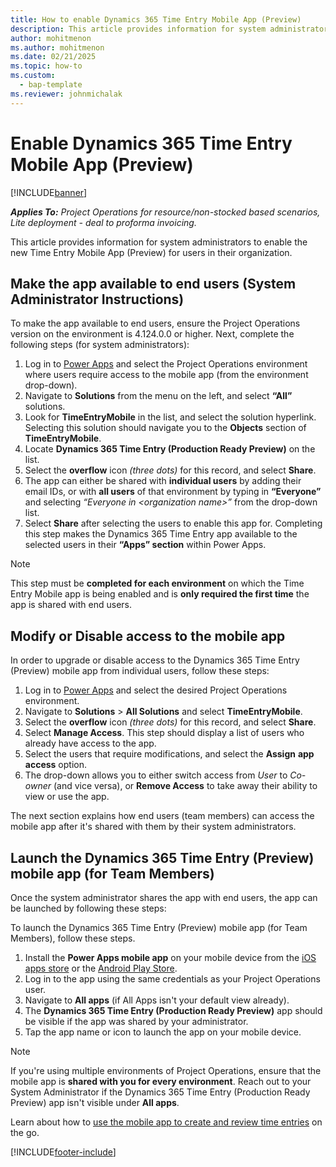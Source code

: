 ```yaml
---
title: How to enable Dynamics 365 Time Entry Mobile App (Preview)
description: This article provides information for system administrators to enable the new Time Entry Mobile App (Preview) for users in their organization.
author: mohitmenon
ms.author: mohitmenon
ms.date: 02/21/2025
ms.topic: how-to
ms.custom: 
  - bap-template
ms.reviewer: johnmichalak
---
```


# Enable Dynamics 365 Time Entry Mobile App (Preview)

[!INCLUDE[banner](../includes/banner.md)]

_**Applies To:** Project Operations for resource/non-stocked based scenarios, Lite deployment - deal to proforma invoicing._

This article provides information for system administrators to enable the new Time Entry Mobile App (Preview) for users in their organization.

## Make the app available to end users (System Administrator Instructions)

To make the app available to end users, ensure the Project Operations version on the environment is 4.124.0.0 or higher. Next, complete the following steps (for system administrators):

1. Log in to [Power Apps](https://make.powerapps.com/) and select the Project Operations environment where users require access to the mobile app (from the environment drop-down).
1. Navigate to **Solutions** from the menu on the left, and select **“All”** solutions.
1. Look for **TimeEntryMobile** in the list, and select the solution hyperlink. Selecting this solution should navigate you to the **Objects** section of **TimeEntryMobile**.
1. Locate **Dynamics 365 Time Entry (Production Ready Preview)** on the list.
1. Select the **overflow** icon _(three dots)_ for this record, and select **Share**.
1. The app can either be shared with **individual users** by adding their email IDs, or with **all users** of that environment by typing in **“Everyone”** and selecting _“Everyone in \<organization name\>”_ from the drop-down list. 
1. Select **Share** after selecting the users to enable this app for. Completing this step makes the Dynamics 365 Time Entry app available to the selected users in their **“Apps” section** within Power Apps.

> [!NOTE]
> This step must be **completed for each environment** on which the Time Entry Mobile app is being enabled and is **only required the first time** the app is shared with end users.

## Modify or Disable access to the mobile app

In order to upgrade or disable access to the Dynamics 365 Time Entry (Preview) mobile app from individual users, follow these steps:

1. Log in to [Power Apps](https://make.powerapps.com/) and select the desired Project Operations environment.
1. Navigate to **Solutions** > **All Solutions** and select **TimeEntryMobile**.
1. Select the **overflow** icon _(three dots)_ for this record, and select **Share**.
1. Select **Manage Access**. This step should display a list of users who already have access to the app.
1. Select the users that require modifications, and select the **Assign** **app access** option.
1. The drop-down allows you to either switch access from _User_ to _Co-owner_ (and vice versa), or **Remove Access** to take away their ability to view or use the app.

The next section explains how end users (team members) can access the mobile app after it's shared with them by their system administrators.

## Launch the Dynamics 365 Time Entry (Preview) mobile app (for Team Members)

Once the system administrator shares the app with end users, the app can be launched by following these steps:

To launch the Dynamics 365 Time Entry (Preview) mobile app (for Team Members), follow these steps.

1. Install the **Power Apps mobile app** on your mobile device from the [iOS apps store](https://apps.apple.com/us/app/power-apps/id1047318566) or the [Android Play Store](https://play.google.com/store/apps/details?id=com.microsoft.msapps&hl=en).
1. Log in to the app using the same credentials as your Project Operations user.
1. Navigate to **All apps** (if All Apps isn't your default view already).
1. The **Dynamics 365 Time Entry (Production Ready Preview)** app should be visible if the app was shared by your administrator.
1. Tap the app name or icon to launch the app on your mobile device.

> [!NOTE]
> If you're using multiple environments of Project Operations, ensure that the mobile app is **shared with you for every environment**. Reach out to your System Administrator if the Dynamics 365 Time Entry (Production Ready Preview) app isn't visible under **All apps**.

Learn about how to [use the mobile app to create and review time entries](log-time-using-time-entry-mobile-app.md) on the go.

[!INCLUDE[footer-include](../includes/footer-banner.md)]
